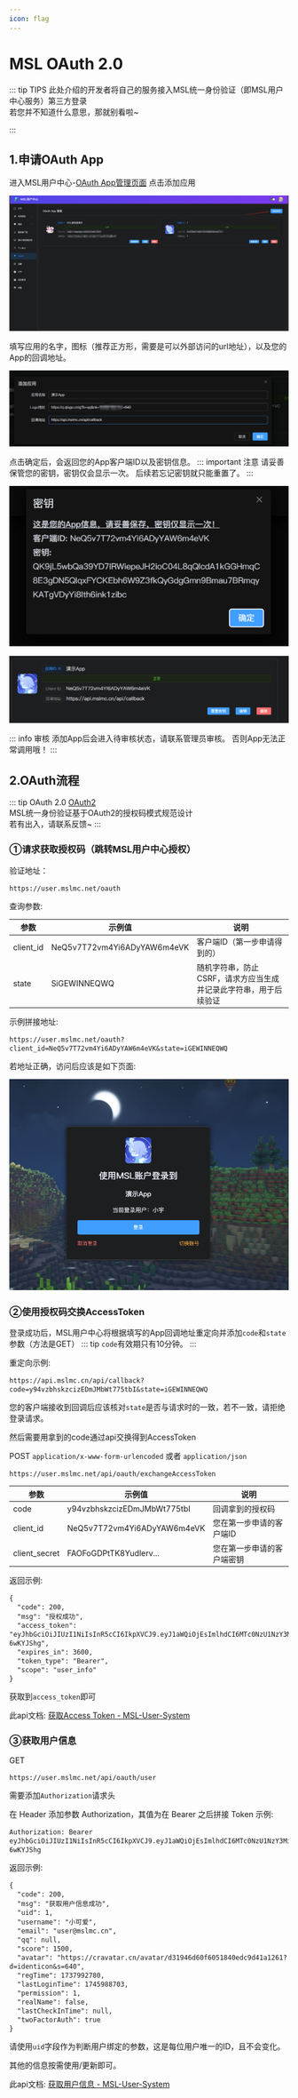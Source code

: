 ```yaml
---
icon: flag
---
```

# MSL OAuth 2.0
::: tip TIPS
此处介绍的开发者将自己的服务接入MSL统一身份验证（即MSL用户中心服务）第三方登录  
若您并不知道什么意思，那就别看啦~

:::

## 1.申请OAuth App

进入MSL用户中心-[OAuth App管理页面](https://user.mslmc.net/user/oauth) 点击添加应用

![image-20250518191948522](./assets/image-20250518191948522.png)

填写应用的名字，图标（推荐正方形，需要是可以外部访问的url地址），以及您的App的回调地址。

![image-20250518192149472](./assets/image-20250518192149472.png)

点击确定后，会返回您的App客户端ID以及密钥信息。
::: important 注意
请妥善保管您的密钥，密钥仅会显示一次。
后续若忘记密钥就只能重置了。
:::

![image-20250518192239600](./assets/image-20250518192239600.png)

![image-20250518193907252](./assets/image-20250518193907252.png)

::: info 审核
添加App后会进入待审核状态，请联系管理员审核。
否则App无法正常调用哦！
:::

## 2.OAuth流程
::: tip OAuth 2.0
[OAuth2](https://oauth.net/2/)  
MSL统一身份验证基于OAuth2的授权码模式规范设计  
若有出入，请联系反馈~
:::

### ①请求获取授权码（跳转MSL用户中心授权）

验证地址：

```
https://user.mslmc.net/oauth
```
查询参数:

| 参数      | 示例值                      | 说明                                                         |
| --------- | --------------------------- | ------------------------------------------------------------ |
| client_id | NeQ5v7T72vm4Yi6ADyYAW6m4eVK | 客户端ID（第一步申请得到的）                                 |
| state     | SiGEWINNEQWQ                | 随机字符串，防止CSRF，请求方应当生成并记录此字符串，用于后续验证 |

示例拼接地址:

```
https://user.mslmc.net/oauth?client_id=NeQ5v7T72vm4Yi6ADyYAW6m4eVK&state=iGEWINNEQWQ
```

若地址正确，访问后应该是如下页面:

![image-20250518194152354](./assets/image-20250518194152354.png)

### ②使用授权码交换AccessToken

登录成功后，MSL用户中心将根据填写的App回调地址重定向并添加`code`和`state`参数（方法是GET）
::: tip
`code`有效期只有10分钟。
:::

重定向示例:

```
https://api.mslmc.cn/api/callback?code=y94vzbhskzcizEDmJMbWt775tbI&state=iGEWINNEQWQ
```

您的客户端接收到回调后应该核对`state`是否与请求时的一致，若不一致，请拒绝登录请求。

然后需要用拿到的code通过api交换得到AccessToken

POST `application/x-www-form-urlencoded` 或者 `application/json`

```
https://user.mslmc.net/api/oauth/exchangeAccessToken
```

| 参数          | 示例值                      | 说明                       |
| ------------- | --------------------------- | -------------------------- |
| code          | y94vzbhskzcizEDmJMbWt775tbI | 回调拿到的授权码           |
| client_id     | NeQ5v7T72vm4Yi6ADyYAW6m4eVK | 您在第一步申请的客户端ID   |
| client_secret | FAOFoGDPtTK8Yudlerv...      | 您在第一步申请的客户端密钥 |

返回示例:

```
{
  "code": 200,
  "msg": "授权成功",
  "access_token": "eyJhbGciOiJIUzI1NiIsInR5cCI6IkpXVCJ9.eyJ1aWQiOjEsImlhdCI6MTc0NzU1NzY3MiwiZXhwIjoxNzQ3NTYxMjcyfQ.iyX0dIXxrUkr6Dg7HCZ7YNQb2G1u5EYpzh-6wKYJShg",
  "expires_in": 3600,
  "token_type": "Bearer",
  "scope": "user_info"
}
```

获取到`access_token`即可

此api文档: [获取Access Token - MSL-User-System](https://apidoc-user.mslmc.cn/297247077e0)

### ③获取用户信息

GET

```
https://user.mslmc.net/api/oauth/user
```

需要添加`Authorization`请求头

在 Header 添加参数 Authorization，其值为在 Bearer 之后拼接 Token
示例: 

```
Authorization: Bearer eyJhbGciOiJIUzI1NiIsInR5cCI6IkpXVCJ9.eyJ1aWQiOjEsImlhdCI6MTc0NzU1NzY3MiwiZXhwIjoxNzQ3NTYxMjcyfQ.iyX0dIXxrUkr6Dg7HCZ7YNQb2G1u5EYpzh-6wKYJShg
```

返回示例:

```
{
  "code": 200,
  "msg": "获取用户信息成功",
  "uid": 1,
  "username": "小可爱",
  "email": "user@mslmc.cn",
  "qq": null,
  "score": 1500,
  "avatar": "https://cravatar.cn/avatar/d31946d60f6051840edc9d41a1261?d=identicon&s=640",
  "regTime": 1737992780,
  "lastLoginTime": 1745988703,
  "permission": 1,
  "realName": false,
  "lastCheckInTime": null,
  "twoFactorAuth": true
}
```

请使用`uid`字段作为判断用户绑定的参数，这是每位用户唯一的ID，且不会变化。

其他的信息按需使用/更新即可。

此api文档: [获取用户信息 - MSL-User-System](https://apidoc-user.mslmc.cn/297251390e0)